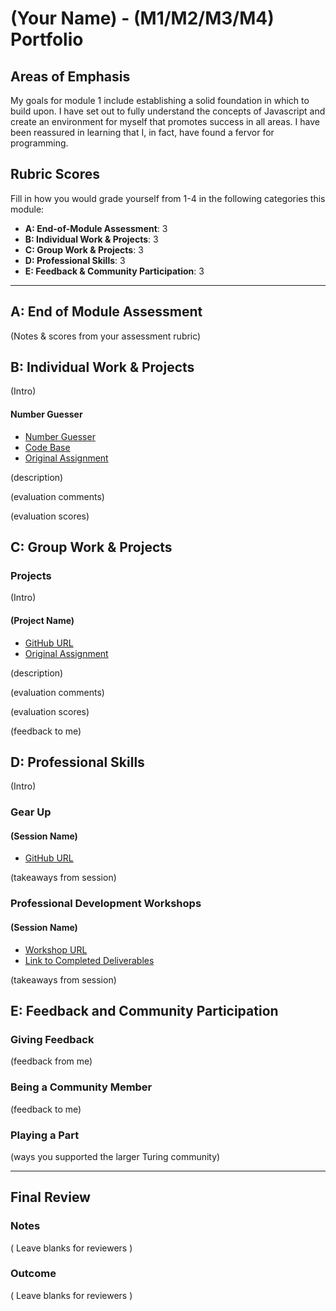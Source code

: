 # (Your Name) - (M1/M2/M3/M4) Portfolio

## Areas of Emphasis

My goals for module 1 include establishing a solid foundation in which to build upon.  I have set out to fully understand the concepts of Javascript and create an environment for myself that promotes success in all areas.  I have been reassured in learning that I, in fact, have found a fervor for programming.

## Rubric Scores

Fill in how you would grade yourself from 1-4 in the following categories this module:

* **A: End-of-Module Assessment**: 3
* **B: Individual Work & Projects**: 3
* **C: Group Work & Projects**: 3
* **D: Professional Skills**: 3
* **E: Feedback & Community Participation**: 3

-----------------------

## A: End of Module Assessment

(Notes & scores from your assessment rubric)


## B: Individual Work & Projects

(Intro)

#### Number Guesser

* [Number Guesser](https://chelletuerk.github.io/number_guesser)
* <a href="https://github.com/chelletuerk/number_guesser">Code Base</a>
* <a href="http://frontend.turing.io/projects/number-guesser.html">Original Assignment</a>

(description)

(evaluation comments)

(evaluation scores)

## C: Group Work & Projects

### Projects

(Intro)

#### (Project Name)

* [GitHub URL]()
* [Original Assignment]()

(description)

(evaluation comments)

(evaluation scores)

(feedback to me)

## D: Professional Skills
(Intro)

### Gear Up
#### (Session Name)

* [GitHub URL]()

(takeaways from session)


### Professional Development Workshops
#### (Session Name)

* [Workshop URL]()
* [Link to Completed Deliverables]()

(takeaways from session)

## E: Feedback and Community Participation

### Giving Feedback

(feedback from me)

### Being a Community Member

(feedback to me)

### Playing a Part

(ways you supported the larger Turing community)

------------------

## Final Review

### Notes

( Leave blanks for reviewers )

### Outcome

( Leave blanks for reviewers )
